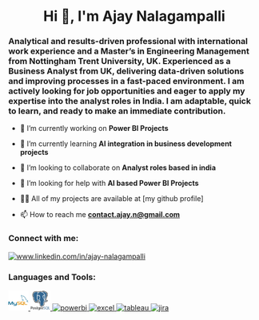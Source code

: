 <h1 align="center">Hi 👋, I'm Ajay Nalagampalli</h1>
<h3 align="left">Analytical and results-driven professional with international work experience and a Master’s in Engineering Management from Nottingham Trent University, UK. Experienced as a Business Analyst from UK, delivering data-driven solutions and improving processes in a fast-paced environment. I am actively looking for job opportunities and eager to apply my expertise into the analyst roles in India. I am adaptable, quick to learn, and ready to make an immediate contribution.</h3>

- 🔭 I’m currently working on **Power BI Projects**

- 🌱 I’m currently learning **AI integration in business development projects**

- 👯 I’m looking to collaborate on **Analyst roles based in india**

- 🤝 I’m looking for help with **AI based Power BI Projects**

- 👨‍💻 All of my projects are available at [my github profile]

- 📫 How to reach me **contact.ajay.n@gmail.com**

<h3 align="left">Connect with me:</h3>
<p align="left">
<a href="https://linkedin.com/in/www.linkedin.com/in/ajay-nalagampalli" target="blank"><img align="center" src="https://raw.githubusercontent.com/rahuldkjain/github-profile-readme-generator/master/src/images/icons/Social/linked-in-alt.svg" alt="www.linkedin.com/in/ajay-nalagampalli" height="30" width="40" /></a>
</p>

<h3 align="left">Languages and Tools:</h3>
<p align="left">
  <a href="https://www.mysql.com/" target="_blank" rel="noreferrer">
    <img src="https://raw.githubusercontent.com/devicons/devicon/master/icons/mysql/mysql-original-wordmark.svg" alt="mysql" width="40" height="40"/>
  </a>
  <a href="https://www.postgresql.org" target="_blank" rel="noreferrer">
    <img src="https://raw.githubusercontent.com/devicons/devicon/master/icons/postgresql/postgresql-original-wordmark.svg" alt="postgresql" width="40" height="40"/>
  </a>
  <a href="https://powerbi.microsoft.com/" target="_blank" rel="noreferrer">
    <img src="https://img.icons8.com/color/48/000000/power-bi.png" alt="powerbi" width="40" height="40"/>
  </a>
  <a href="https://www.microsoft.com/en-us/microsoft-365/excel" target="_blank" rel="noreferrer">
    <img src="https://cdn.jsdelivr.net/gh/devicons/devicon/icons/excel/excel-original.svg" alt="excel" width="40" height="40"/>
  </a>
  <a href="https://www.tableau.com/" target="_blank" rel="noreferrer">
    <img src="https://img.icons8.com/color/48/000000/tableau-software.png" alt="tableau" width="40" height="40"/>
  </a>
  <a href="https://www.atlassian.com/software/jira" target="_blank" rel="noreferrer">
    <img src="https://cdn.jsdelivr.net/gh/devicons/devicon/icons/jira/jira-original.svg" alt="jira" width="40" height="40"/>
  </a>
</p>
